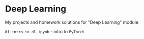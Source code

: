 # Deep Learning 

My projects and homework solutions for "Deep Learning" module:

`01_intro_to_dl.ipynb` - intro to `PyTorch`   
